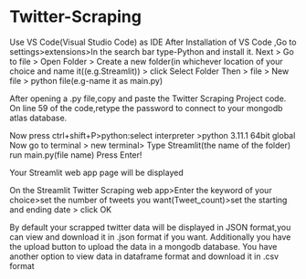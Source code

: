 # Twitter-Scraping
Use VS Code(Visual Studio Code) as IDE After Installation of VS Code ,Go to settings>extensions>In the search bar type-Python and install it. Next > Go to file > Open Folder > Create a new folder(in whichever location of your choice and name it((e.g.Streamlit)) > click Select Folder Then > file > New file > python file(e.g-name it as main.py)

After opening a .py file,copy and paste the Twitter Scraping Project code. On line 59 of the code,retype the password to connect to your mongodb atlas database.

Now press ctrl+shift+P>python:select interpreter >python 3.11.1 64bit global Now go to terminal > new terminal> Type Streamlit(the name of the folder) run main.py(file name) Press Enter!

Your Streamlit web app page will be displayed

On the Streamlit Twitter Scraping web app>Enter the keyword of your choice>set the number of tweets you want(Tweet_count)>set the starting and ending date > click OK

By default your scrapped twitter data will be displayed in JSON format,you can view and download it in .json format if you want. Additionally you have the upload button to upload the data in a mongodb database. You have another option to view data in dataframe format and download it in .csv format
